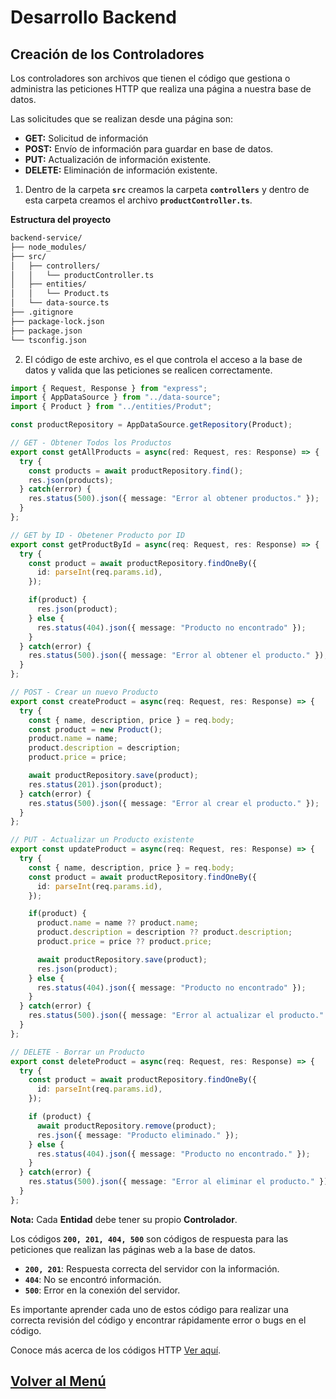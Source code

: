 # Desarrollo Backend

## Creación de los Controladores

Los controladores son archivos que tienen el código que gestiona o administra las peticiones HTTP que realiza una página a nuestra base de datos.

Las solicitudes que se realizan desde una página son:

- **GET:** Solicitud de información
- **POST:** Envío de información para guardar en base de datos.
- **PUT:** Actualización de información existente.
- **DELETE:** Eliminación de información existente.

1. Dentro de la carpeta **`src`** creamos la carpeta **`controllers`** y dentro de esta carpeta creamos el archivo **`productController.ts`**.

**Estructura del proyecto**
``` bash
backend-service/
├── node_modules/
├── src/
│   ├── controllers/
│   │   └── productController.ts
│   ├── entities/
│   │   └── Product.ts
│   └── data-source.ts
├── .gitignore
├── package-lock.json
├── package.json
└── tsconfig.json
```

2. El código de este archivo, es el que controla el acceso a la base de datos y valida que las peticiones se realicen correctamente.

``` typescript
import { Request, Response } from "express";
import { AppDataSource } from "../data-source";
import { Product } from "../entities/Produt";

const productRepository = AppDataSource.getRepository(Product);

// GET - Obtener Todos los Productos
export const getAllProducts = async(red: Request, res: Response) => {
  try {
    const products = await productRepository.find();
    res.json(products);
  } catch(error) {
    res.status(500).json({ message: "Error al obtener productos." });
  }
};

// GET by ID - Obetener Producto por ID
export const getProductById = async(req: Request, res: Response) => {
  try {
    const product = await productRepository.findOneBy({
      id: parseInt(req.params.id),
    });

    if(product) {
      res.json(product);
    } else {
      res.status(404).json({ message: "Producto no encontrado" });
    }
  } catch(error) {
    res.status(500).json({ message: "Error al obtener el producto." });
  }
};

// POST - Crear un nuevo Producto
export const createProduct = async(req: Request, res: Response) => {
  try {
    const { name, description, price } = req.body;
    const product = new Product();
    product.name = name;
    product.description = description;
    product.price = price;

    await productRepository.save(product);
    res.status(201).json(product);
  } catch(error) {
    res.status(500).json({ message: "Error al crear el producto." });
  }
};

// PUT - Actualizar un Producto existente
export const updateProduct = async(req: Request, res: Response) => {
  try {
    const { name, description, price } = req.body;
    const product = await productRepository.findOneBy({
      id: parseInt(req.params.id),
    });

    if(product) {
      product.name = name ?? product.name;
      product.description = description ?? product.description;
      product.price = price ?? product.price;

      await productRepository.save(product);
      res.json(product);
    } else {
      res.status(404).json({ message: "Producto no encontrado" });
    }
  } catch(error) {
    res.status(500).json({ message: "Error al actualizar el producto." });
  }
};

// DELETE - Borrar un Producto
export const deleteProduct = async(req: Request, res: Response) => {
  try {
    const product = await productRepository.findOneBy({
      id: parseInt(req.params.id),
    });

    if (product) {
      await productRepository.remove(product);
      res.json({ message: "Producto eliminado." });
    } else {
      res.status(404).json({ message: "Producto no encontrado." });
    }
  } catch(error) {
    res.status(500).json({ message: "Error al eliminar el producto." });
  }
};
```

**Nota:** Cada **Entidad** debe tener su propio **Controlador**.

Los códigos **`200, 201, 404, 500`** son códigos de respuesta para las peticiones que realizan las páginas web a la base de datos.

- **`200, 201`**: Respuesta correcta del servidor con la información.
- **`404`**: No se encontró información.
- **`500`**: Error en la conexión del servidor.

Es importante aprender cada uno de estos código para realizar una correcta revisión del código y encontrar rápidamente error o bugs en el código.

Conoce más acerca de los códigos HTTP [Ver aquí](https://developer.mozilla.org/es/docs/Web/HTTP/Status).

## [Volver al Menú](../../README.md)